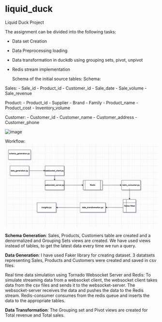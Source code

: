 # liquid_duck
Liquid Duck Project

The assignment can be divided into the following tasks:
- Data set Creation
- Data Preprocessing loading
- Data transformation in duckdb using grouping sets, pivot, unpivot
- Redis stream implementation


  Schema of the initial source tables:
  Schema:

Sales:
	- Sale_id
	- Product_id
	- Customer_id
	- Sale_date
	- Sale_volume
	- Sale_revenue
	
Product:
	- Product_id
	- Supplier
	- Brand
	- Family
	- Product_name
	- Product_cost
	- Inventory_volume
	
Customer:
	- Customer_id
	- Customer_name
	- Customer_address
	- Customer_phone

![image](https://github.com/user-attachments/assets/5d9c6585-37df-4550-9b1e-8e2fc1783db6)

Workflow:
![Alt text](workflow.jpg)

**Schema Generation**:
Sales, Products, Customers table are created and a denormalized and Grouping Sets views are created.
We have used views instead of tables, to get the latest data every time we run a query.

**Data Generation**: 
I have used Faker library for creating dataset. 3 datatsets representing Sales, Products and Customers were created and saved in csv files.

Real time data simulation using Tornado Websocket Server and Redis:
To simulate streaming data from a websocket client, the websocket client takes data from the csv files and sends it to the websocket-server.
The websocket-server receives the data and pushes the data to the Redis stream. Redis-consumer consumes from the redis queue and inserts the data to the appropriate tables.

**Data Transformation**:
The Grouping set and Pivot views are created for Total revenue and Total sales.

